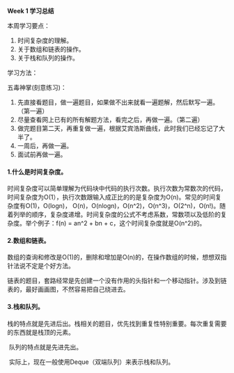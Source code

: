 **Week 1 学习总结**

本周学习要点：

1. 时间复杂度的理解。
2. 关于数组和链表的操作。
3. 关于栈和队列的操作。



学习方法：

五毒神掌(刻意练习)：

1. 先直接看题目，做一遍题目，如果做不出来就看一遍题解，然后默写一遍。（第一遍）
2. 尽量查看网上已有的所有解题方法，看完之后，再做一遍。（第二遍）
3. 做完题目第二天，再重复做一遍，根据艾宾浩斯曲线，此时我们已经忘记了大半了。
4. 一周后，再做一遍。
5. 面试前再做一遍。



#### 1.什么是时间复杂度。

​	时间复杂度可以简单理解为代码块中代码的执行次数。执行次数为常数次的代码，时间复杂度为O(1），执行次数跟输入成正比的的是复杂度为O(n)。常见的时间复杂度有O(1)，O(logn)， O(n)，O(nlogn)，O(n^2)，O(n^3)，O(2^n)，O(n!)。随着列举的顺序，复杂度递增。时间复杂度的公式不考虑系数，常数项以及低阶的复杂度。举个例子：f(n) = an^2 + bn + c，这个时间复杂度就是O(n^2)的。



#### 2.数组和链表。

​	数组的查询和修改是O(1)的，删除和增加是O(n)的，在操作数组的时候，想想双指针法说不定是个好方法。

​	链表的题目，套路经常是先创建一个没有作用的头指针和一个移动指针。涉及到链表的，最好画画图，不然容易把自己绕进去。



#### 3.栈和队列。

​	栈的特点就是先进后出。栈相关的题目，优先找到重复性特别重要。每次重复需要的东西就是栈顶的元素。

​	队列的特点就是先进先出。

​	实际上，现在一般使用Deque（双端队列）来表示栈和队列。